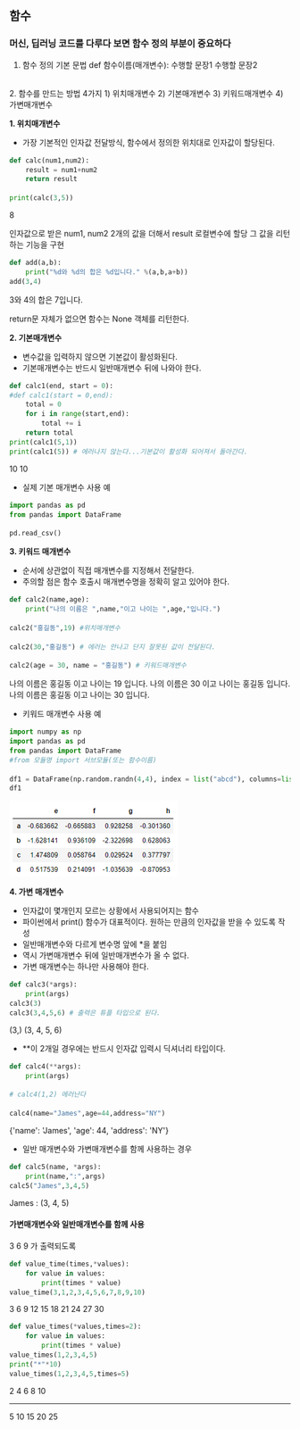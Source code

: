 ## 함수

### 머신, 딥러닝 코드를 다루다 보면 함수 정의 부분이 중요하다
1. 함수 정의 기본 문법
def 함수이름(매개변수):
수행할 문장1
수행할 문장2
<br>   
2. 함수를 만드는 방법 4가지
1) 위치매개변수
2) 기본매개변수
3) 키워드매개변수
4) 가변매개변수

**1. 위치매개변수**
- 가장 기본적인 인자값 전달방식, 함수에서 정의한 위치대로 인자값이 할당된다.

``` python
def calc(num1,num2):
    result = num1+num2
    return result

print(calc(3,5))
```

8

인자값으로 받은 num1, num2
2개의 값을 더해서 result 로컬변수에 할당
그 값을 리턴하는 기능을 구현
    
``` python
def add(a,b):
    print("%d와 %d의 합은 %d입니다." %(a,b,a+b))
add(3,4)
```

3와 4의 합은 7입니다.


return문 자체가 없으면 함수는 None 객체를 리턴한다.

**2. 기본매개변수**
- 변수값을 입력하지 않으면 기본값이 활성화된다.
- 기본매개변수는 반드시 일반매개변수 뒤에 나와야 한다.

``` python
def calc1(end, start = 0):
#def calc1(start = 0,end):
    total = 0
    for i in range(start,end):
        total += i
    return total
print(calc1(5,1))
print(calc1(5)) # 에러나지 않는다...기본값이 활성화 되어져서 돌아간다.
```

10
10

- 실제 기본 매개변수 사용 예

``` python
import pandas as pd
from pandas import DataFrame

pd.read_csv()
```

**3. 키워드 매개변수**
- 순서에 상관없이 직접 매개변수를 지정해서 전달한다.
- 주의할 점은 함수 호출시 매개변수명을 정확히 알고 있어야 한다.

``` python
def calc2(name,age):
    print("나의 이름은 ",name,"이고 나이는 ",age,"입니다.")
    
calc2("홍길동",19) #위치매개변수

calc2(30,"홍길동") # 에러는 안나고 단지 잘못된 값이 전달된다.

calc2(age = 30, name = "홍길동") # 키워드매개변수
```

나의 이름은  홍길동 이고 나이는  19 입니다.
나의 이름은  30 이고 나이는  홍길동 입니다.
나의 이름은  홍길동 이고 나이는  30 입니다.

- 키워드 매개변수 사용 예

``` python
import numpy as np
import pandas as pd
from pandas import DataFrame
#from 모듈명 import 서브모듈(또는 함수이름)

df1 = DataFrame(np.random.randn(4,4), index = list("abcd"), columns=list("efgh"))
df1
```

![키워드매개변수](./img/키워드매개변수.png)

**4. 가변 매개변수**
- 인자값이 몇개인지 모르는 상황에서 사용되어지는 함수
- 파이썬에서 print() 함수가 대표적이다. 원하는 만큼의 인자값을 받을 수 있도록 작성
- 일반매개변수와 다르게 변수명 앞에 *을 붙임
- 역시 가변매개변수 뒤에 일반매개변수가 올 수 없다.
- 가변 매개변수는 하나만 사용해야 한다.

``` python
def calc3(*args):
    print(args)
calc3(3)
calc3(3,4,5,6) # 출력은 튜플 타입으로 된다.
```

(3,)
(3, 4, 5, 6)

- **이 2개일 경우에는 반드시 인자값 입력시 딕셔너리 타입이다.

``` python
def calc4(**args):
    print(args)
    
# calc4(1,2) 에러난다

calc4(name="James",age=44,address="NY")
```

{'name': 'James', 'age': 44, 'address': 'NY'}

- 일반 매개변수와 가변매개변수를 함께 사용하는 경우

``` python
def calc5(name, *args):
    print(name,":",args)
calc5("James",3,4,5)
```

James : (3, 4, 5)

#### 가변매개변수와 일반매개변수를 함께 사용
3
6
9
가 출력되도록

``` python
def value_time(times,*values):
    for value in values:
        print(times * value)
value_time(3,1,2,3,4,5,6,7,8,9,10)
```

3
6
9
12
15
18
21
24
27
30

``` python
def value_times(*values,times=2):
    for value in values:
        print(times * value)
value_times(1,2,3,4,5)
print("*"*10)
value_times(1,2,3,4,5,times=5)
```

2
4
6
8
10
**********
5
10
15
20
25